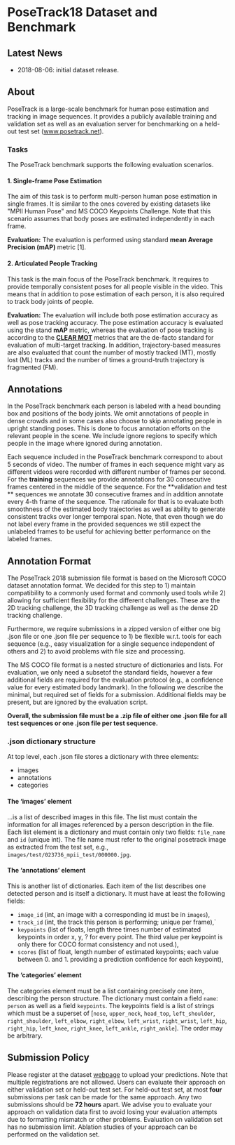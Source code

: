 PoseTrack18 Dataset and Benchmark 
====================================

## Latest News
- 2018-08-06: initial dataset release. 

## About 
PoseTrack is a large-scale benchmark for human pose estimation and tracking in image
sequences. It provides a publicly available training and validation set as well as an evaluation
server for benchmarking on a held-out test set (www.posetrack.net).

### Tasks
The PoseTrack benchmark supports the following evaluation scenarios. 

#### 1. Single-frame Pose Estimation 
The aim of this task is to perform multi-person human pose
estimation in single frames. It is similar to the ones covered by existing datasets like "MPII Human Pose"
and MS COCO Keypoints Challenge. Note that this scenario assumes that body poses 
are estimated independently in each frame.

**Evaluation:** The evaluation is performed using standard **mean Average Precision (mAP)** metric [1].

#### 2. Articulated People Tracking 
This task is the main focus of the PoseTrack benchmark. It requires to provide temporally consistent poses
for all people visible in the video. This means that in addition to pose estimation of each person,
it is also required to track body joints of people.

**Evaluation:** The evaluation will include both pose estimation accuracy as well as pose tracking
  accuracy. The pose estimation accuracy is evaluated using the stand **mAP** metric, whereas the
  evaluation of pose tracking is according to the **[CLEAR
  MOT](https://cvhci.anthropomatik.kit.edu/images/stories/msmmi/papers/eurasip2008.pdf)** metrics
  that are the de-facto standard for evaluation of multi-target tracking. In addition,
  trajectory-based measures are also evaluated that count the number of mostly tracked (MT), mostly
  lost (ML) tracks and the number of times a ground-truth trajectory is fragmented (FM). 

## Annotations

In the PoseTrack benchmark each person is labeled with a head bounding box and positions of the body
joints. We omit annotations of people in dense crowds and in some cases also choose to skip annotating
people in upright standing poses. This is done to focus annotation efforts on the relevant people in
the scene. We include ignore regions to specify which people in the image where ignored during
annotation.

Each sequence included in the PoseTrack benchmark correspond to about 5 seconds of video. The number
of frames in each sequence might vary as different videos were recorded with different number of
frames per second. For the **training** sequences we provide annotations for 30 consecutive frames
centered in the middle of the sequence. For the **validation and test ** sequences we annotate 30
consecutive frames and in addition annotate every 4-th frame of the sequence. The rationale for that
is to evaluate both smoothness of the estimated body trajectories as well as ability to generate
consistent tracks over longer temporal span. Note, that even though we do not label every frame in
the provided sequences we still expect the unlabeled frames to be useful for achieving better
performance on the labeled frames.

## Annotation Format

The PoseTrack 2018 submission file format is based on the Microsoft COCO dataset
annotation format. We decided for this step to 1) maintain compatibility to a
commonly used format and commonly used tools while 2) allowing for sufficient
flexibility for the different challenges. These are the 2D tracking challenge,
the 3D tracking challenge as well as the dense 2D tracking challenge.

Furthermore, we require submissions in a zipped version of either one big .json
file or one .json file per sequence to 1) be flexible w.r.t. tools for each
sequence (e.g., easy visualization for a single sequence independent of others
and 2) to avoid problems with file size and processing.

The MS COCO file format is a nested structure of dictionaries and lists. 
For evaluation, we only need a subsetof the standard fields, however a few 
additional fields are required for the evaluation protocol (e.g., a confidence 
value for every estimated body landmark). In the following we describe the minimal, 
but required set of fields for a submission. Additional fields may be present, 
but are ignored by the evaluation script.

**Overall, the submission file must be a .zip file of either one .json file for
all test sequences or one .json file per test sequence.**

### .json dictionary structure

At top level, each .json file stores a dictionary with three elements:

* images
* annotations
* categories

#### The ‘images’ element

...is a list of described images in this file. The list must contain the information 
for all images referenced by a person description in the file. Each list element is a dictionary 
and must contain only two fields: `file_name` and `id` (unique int). The file name must
refer to the original posetrack image as extracted from the test set, e.g.,
`images/test/023736_mpii_test/000000.jpg`.

#### The ‘annotations’ element

This is another list of dictionaries. Each item of the list describes one
detected person and is itself a dictionary. It must have at least the following
fields:

* `image_id` (int, an image with a corresponding id must be in `images`),
* `track_id` (int, the track this person is performing; unique per frame),`
* `keypoints` (list of floats, length three times number of estimated keypoints
  in order x, y, ? for every point. The third value per keypoint is only there
  for COCO format consistency and not used.),
* `scores` (list of float, length number of estimated keypoints; each value
  between 0. and 1. providing a prediction confidence for each keypoint),

#### The ‘categories’ element

The categories element must be a list containing precisely one item, describing
the person structure. The dictionary must contain a field `name`: `person` as
well as a field `keypoints`. The keypoints field is a list of strings which must
be a superset of [`nose`, `upper_neck`, `head_top`, `left_shoulder`,
`right_shoulder`, `left_elbow`, `right_elbow`, `left_wrist`, `right_wrist`,
`left_hip`, `right_hip`, `left_knee`, `right_knee`, `left_ankle`,
`right_ankle`]. The order may be arbitrary.

## Submission Policy
Please register at the dataset [webpage](www.posetrack.net) to upload your predictions. Note that
multiple registrations are not allowed. Users can evaluate their approach on either validation set
or held-out test set. For held-out test set, at most **four** submissions per task can be made for
the same approach. Any two submissions should be **72 hours** apart. We advise you to evaluate your
approach on validation data first to avoid losing your evaluation attempts due to formatting mismatch
or other problems. Evaluation on validation set has no submission limit. Ablation studies
of your approach can be performed on the validation set.

